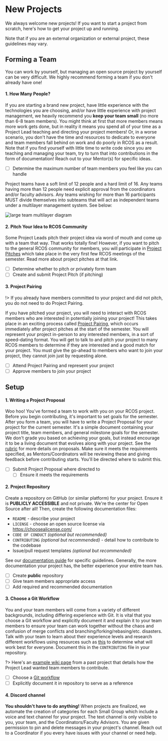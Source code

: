 # New Projects

We always welcome new projects! If you want to start a project from scratch, here's how to get your project up and running.

Note that if you are an external organization or external project, these guidelines may vary.

## Forming a Team

You can work by yourself, but managing an open source project by yourself can be very difficult. We highly recommend forming a team if you don't already have one!

#### 1. How Many People?

If you are starting a brand new project, have little experience with the technologies you are choosing, and/or have little experience with project management, we heavily recommend you **keep your team small** (no more than 6-8 team members). You might think at first that more members means more work gets done, but in reality it means you spend all of your time as a Project Lead teaching and directing your project members! Or, in a worse scenario, you don't have the time and resources to dedicate to everyone and team members fall behind on work and do poorly in RCOS as a result. Note that if you find yourself with little time to write code since you are teaching and managing your team, try to turn that into contributions in the form of documentation! Reach out to your Mentor(s) for specific ideas.

- [ ] Determine the maximum number of team members you feel like you can handle

Project teams have a soft limit of 12 people and a hard limit of 16. Any teams having more than 12 people need explicit approval from the coordinators and/or faculty advisors. Any teams wishing for more than 16 participants MUST divide themselves into subteams that will act as independent teams under a multilayer management system. See below:

![large team multilayer diagram](https://github.com/rcos/rcos-handbook/blob/add-team-size-limit/docs/project_management/large_team_multilayer_diagram.png?raw=true)

#### 2. Pitch Your Idea to RCOS Community

Some Project Leads pitch their project idea via word of mouth and come up with a team that way. That works totally fine! However, if you want to pitch to the general RCOS community for members, you will participate in [Project Pitches](project_management/pitch.md) which take place in the very first few RCOS meetings of the semester. Read more about project pitches at that link.

- [ ] Determine whether to pitch or privately form team
- [ ] Create and submit Project Pitch (if pitching)

#### 3. Project Pairing

!> If you already have members committed to your project and did not pitch, you do not need to do Project Pairing.

If you have pitched your project, you will need to interact with RCOS members who are interested in potentially joining your project! This takes place in an exciting process called [Project Pairing](membership/project_pairing), which occurs immediately after project pitches at the start of the semester. You will represent your project in-person to any interested members, in a sort of speed-dating format. You will get to talk to and pitch your project to many RCOS members to determine if they are interested and a good match for your project. You must give the go-ahead to members who want to join your project, they cannot join just by requesting alone.

- [ ] Attend Project Pairing and represent your project
- [ ] Approve members to join your project

## Setup

#### 1. Writing a Project Proposal

Woo hoo! You've formed a team to work with you on your RCOS project. Before you begin contributing, it's important to set goals for the semester. After you form a team, you will have to write a Project Proposal for your project for the current semester. It's a simple document containing your project title, team members, and general milestone goals for the semester. We don't grade you based on achieving your goals, but instead encourage it to be a living document that evolves along with your project. See the [rubric](grading/documentation?id=proposal) for more details on proposals. Make sure it meets the requirements specified, as Mentors/Coordinators will be reviewing these and giving feedback before contributing starts. You'll be directed where to submit this.

- [ ] Submit Project Proposal where directed to
  - [ ] Ensure it meets the requirements

#### 2. Project Repository

Create a repository on GitHub (or similar platform) for your project. Ensure it is **PUBLICLY ACCESSIBLE** and not private. We're the center for Open Source after all! Then, create the following documentation files:

- `README` - describe your project
- `LICENSE` - choose an open source license via https://choosealicense.com/
- `CODE OF CONDUCT` _(optional but recommended)_
- `CONTRIBUTING` _(optional but recommended)_ - detail how to contribute to the codebase
- Issue/pull request templates _(optional but recommended)_

See our [documentation guide](grading/documentation) for specific guidelines. Generally, the more documentation your project has, the better experience your entire team has.

- [ ] Create **public** repository
- [ ] Give team members appropriate access
- [ ] Add required and recommended documentation

#### 3. Choose a Git Workflow

You and your team members will come from a variety of different backgrounds, including differing experience with Git. It is vital that you choose a Git workflow and explicitly document it and explain it to your team members to ensure your team can work together without the chaos and confusion of merge conflicts and branching/forking/rebasing/etc. disasters. Talk with your team to learn about their experience levels and research different workflows using resources such as [this](https://about.gitlab.com/topics/version-control/what-is-git-workflow/) to determine what will work best for everyone. Document this in the `CONTRIBUTING` file in your repository.

?> Here's an [example wiki page](https://github.com/Apexal/late/wiki/Development-Setup-Review) from a past project that details how the Project Lead wanted team members to contribute.

- [ ] Choose a [Git workflow](https://about.gitlab.com/topics/version-control/what-is-git-workflow/)
- [ ] Explicitly document it in repository to serve as a reference

#### 4. Discord channel

**You shouldn't have to do anything!** When projects are finalized, we automate the creation of categories for each Small Group which include a voice and text channel for your project. The text channel is only visible to you, your team, and the Coordinators/Faculty Advisors. You are given permission to pin and delete messages in your project's channel. Reach out to a Coordinator if you every have issues with your channel or need help.
